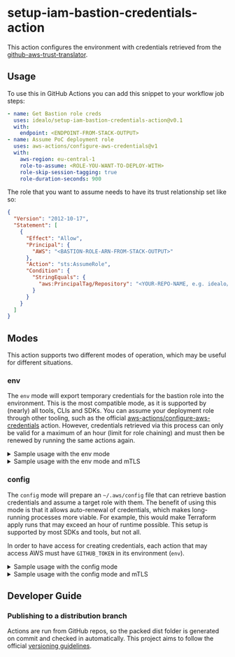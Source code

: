 # setup-iam-bastion-credentials-action

This action configures the environment with credentials retrieved from the [github-aws-trust-translator](https://github.com/idealo/github-aws-trust-translator).

## Usage

To use this in GitHub Actions you can add this snippet to your workflow job steps:

```yaml
- name: Get Bastion role creds
  uses: idealo/setup-iam-bastion-credentials-action@v0.1
  with:
    endpoint: <ENDPOINT-FROM-STACK-OUTPUT>
- name: Assume PoC deployment role
  uses: aws-actions/configure-aws-credentials@v1
  with:
    aws-region: eu-central-1
    role-to-assume: <ROLE-YOU-WANT-TO-DEPLOY-WITH>
    role-skip-session-tagging: true
    role-duration-seconds: 900
```

The role that you want to assume needs to have its trust relationship set like so:

```json
{
  "Version": "2012-10-17",
  "Statement": [
    {
      "Effect": "Allow",
      "Principal": {
        "AWS": "<BASTION-ROLE-ARN-FROM-STACK-OUTPUT>"
      },
      "Action": "sts:AssumeRole",
      "Condition": {
        "StringEquals": {
          "aws:PrincipalTag/Repository": "<YOUR-REPO-NAME, e.g. idealo/sample-repo>"
        }
      }
    }
  ]
}
```

## Modes

This action supports two different modes of operation, which may be useful for different situations.

### env

The `env` mode will export temporary credentials for the bastion role into the environment.
This is the most compatible mode, as it is supported by (nearly) all tools, CLIs and SDKs.
You can assume your deployment role through other tooling, such as the official [aws-actions/configure-aws-credentials](https://github.com/aws-actions/configure-aws-credentials) action.
However, credentials retrieved via this process can only be valid for a maximum of an hour (limit for role chaining) and must then be renewed by running the same actions again.

<details>
<summary>Sample usage with the env mode</summary>

```yaml
- name: Get Bastion role creds
  uses: idealo/setup-iam-bastion-credentials-action@v0.1
  with:
    endpoint: <ENDPOINT-FROM-STACK-OUTPUT>
- name: Assume PoC deployment role
  uses: aws-actions/configure-aws-credentials@v1
  with:
    aws-region: eu-central-1
    role-to-assume: <ROLE-YOU-WANT-TO-DEPLOY-WITH>
    role-skip-session-tagging: true
    role-duration-seconds: 900
```
</details>

<details>
<summary>Sample usage with the env mode and mTLS</summary>

```yaml
- name: Get Bastion role creds
  uses: idealo/setup-iam-bastion-credentials-action@v0
  with:
    endpoint: <ENDPOINT-FROM-STACK-OUTPUT>
    ca-certificate: ${{ secrets.AAGA_MTLS_CA }}
    client-certificate: ${{ secrets.AAGA_MTLS_CERTIFICATE }}
    client-key: ${{ secrets.AAGA_MTLS_KEY }}
- name: Assume PoC deployment role
  uses: aws-actions/configure-aws-credentials@v1
  with:
    aws-region: eu-central-1
    role-to-assume: <ROLE-YOU-WANT-TO-DEPLOY-WITH>
    role-skip-session-tagging: true
    role-duration-seconds: 900
```
</details>

### config

The `config` mode will prepare an `~/.aws/config` file that can retrieve bastion credentials and assume a target role with them.
The benefit of using this mode is that it allows auto-renewal of credentials, which makes long-running processes more viable.
For example, this would make Terraform apply runs that may exceed an hour of runtime possible.
This setup is supported by most SDKs and tools, but not all.

In order to have access for creating credentials, each action that may access AWS must have `GITHUB_TOKEN` in its environment (`env`).

<details>
<summary>Sample usage with the config mode</summary>

```yaml
- name: Get Bastion role creds
  uses: idealo/setup-iam-bastion-credentials-action@v0.1
  with:
    endpoint: <ENDPOINT-FROM-STACK-OUTPUT>
    mode: config
    role-to-assume: <ROLE-YOU-WANT-TO-DEPLOY-WITH>
- run: aws sts get-caller-identity --region eu-central-1
  env:
    GITHUB_TOKEN: ${{github.token}}
```
</details>

<details>
<summary>Sample usage with the config mode and mTLS</summary>

```yaml
- name: Get Bastion role creds
  uses: idealo/setup-iam-bastion-credentials-action@v0
  with:
    endpoint: <ENDPOINT-FROM-STACK-OUTPUT>
    mode: config
    role-to-assume: <ROLE-YOU-WANT-TO-DEPLOY-WITH>
- run: aws sts get-caller-identity --region eu-central-1
  env:
    GITHUB_TOKEN: ${{github.token}}
    AAGA_MTLS_CA: ${{ secrets.AAGA_MTLS_CA }}
    AAGA_MTLS_CERTIFICATE: ${{ secrets.AAGA_MTLS_CERTIFICATE }}
    AAGA_MTLS_KEY: ${{ secrets.AAGA_MTLS_KEY }}
```
</details>

## Developer Guide

### Publishing to a distribution branch

Actions are run from GitHub repos, so the packed dist folder is generated on commit and checked in automatically.
This project aims to follow the official [versioning guidelines](https://github.com/actions/toolkit/blob/master/docs/action-versioning.md).
